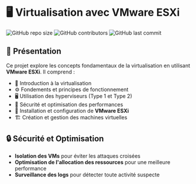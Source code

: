# 🖥️ Virtualisation avec VMware ESXi

![GitHub repo size](https://img.shields.io/github/repo-size/votre-utilisateur/votre-repo)
![GitHub contributors](https://img.shields.io/github/contributors/votre-utilisateur/votre-repo)
![GitHub last commit](https://img.shields.io/github/last-commit/votre-utilisateur/votre-repo)

## 📌 Présentation

Ce projet explore les concepts fondamentaux de la virtualisation en utilisant **VMware ESXi**. Il comprend :

- 📌 Introduction à la virtualisation
- ⚙️ Fondements et principes de fonctionnement
- 🖥️ Utilisation des hyperviseurs (Type 1 et Type 2)
- 🔐 Sécurité et optimisation des performances
- 🚀 Installation et configuration de **VMware ESXi**
- 🏗️ Création et gestion des machines virtuelles




## 🔒 Sécurité et Optimisation

- **Isolation des VMs** pour éviter les attaques croisées
- **Optimisation de l'allocation des ressources** pour une meilleure performance
- **Surveillance des logs** pour détecter toute activité suspecte
